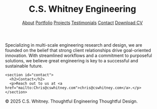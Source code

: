 <html lang="en">
<head>
  <meta charset="UTF-8" />
  <meta name="viewport" content="width=device-width, initial-scale=1.0" />
  <link rel="stylesheet" href="styles.css" />
</head>
<body>
  <header>
    <h1>C.S. Whitney Engineering</h1>
    <nav>
      <a href="about.html">About</a>
      <a href="portfolio.html">Portfolio</a>
      <a href="projects.html">Projects</a> <!-- Goes to a new page -->
      <a href="testimonials.html">Testimonials</a> <!-- New section -->
      <a href="contact.html">Contact</a>
      <a href="assets/CV_C.S.Whitney.pdf" download>Download CV</a> <!-- CV link -->
    </nav>
  </header>


  <main>
    <section id="about">
      <p>Specializing in multi-scale engineering research and design, we are founded on the belief that strong client relationships drive goal-oriented innovation. With streamlined workflows and a commitment to purposeful solutions, we believe great engineering is key to a successful and sustainable future.</p>
    </section>


    <section id="contact">
      <h2>Contact</h2>
      <p>Reach out to us at <a href="mailto:Chris@cswhitney.com">chris@cswhitney.com</a>.</p>
    </section>
  </main>

  <footer>
    <p>&copy; 2025 C.S. Whitney. Thoughtful Engineering Thoughtful Design. </p>
  </footer>
</body>
</html>
